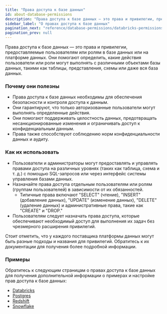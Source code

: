 ```yaml
---
title: "Права доступа к базе данных"
id: about-database-permissions
description: "Права доступа к базе данных — это права и привилегии, предоставляемые пользователям или ролям в системе управления базами данных."
sidebar_label: "О правах доступа к базе данных"
pagination_next: "reference/database-permissions/databricks-permissions"
pagination_prev: null
---
```


Права доступа к базе данных — это права и привилегии, предоставляемые пользователям или ролям в базе данных или на платформе данных. Они помогают определить, какие действия пользователи или роли могут выполнять с различными объектами базы данных, такими как таблицы, представления, схемы или даже вся база данных.

### Почему они полезны

- Права доступа к базе данных необходимы для обеспечения безопасности и контроля доступа к данным.
- Они гарантируют, что только авторизованные пользователи могут выполнять определенные действия.
- Они помогают поддерживать целостность данных, предотвращать несанкционированные изменения и ограничивать доступ к конфиденциальным данным.
- Права также способствуют соблюдению норм конфиденциальности данных и аудиту.

### Как их использовать

- Пользователи и администраторы могут предоставлять и управлять правами доступа на различных уровнях (таких как таблица, схема и т. д.) с помощью SQL-запросов или через интерфейс системы управления базами данных.
- Назначайте права доступа отдельным пользователям или ролям (группам пользователей) в зависимости от их обязанностей.
  - Типичные права включают "SELECT" (чтение), "INSERT" (добавление данных), "UPDATE" (изменение данных), "DELETE" (удаление данных) и административные права, такие как "CREATE" и "DROP."
- Пользователям следует назначать права доступа, которые обеспечивают необходимый доступ для выполнения их задач без чрезмерного расширения привилегий.

Стоит отметить, что у каждого поставщика платформы данных могут быть разные подходы и названия для привилегий. Обратитесь к их документации для получения более подробной информации.

### Примеры

Обратитесь к следующим страницам о правах доступа к базе данных для получения дополнительной информации о примерах и настройке прав доступа к базе данных:

- [Databricks](/reference/database-permissions/databricks-permissions)
- [Postgres](/reference/database-permissions/postgres-permissions)
- [Redshift](/reference/database-permissions/redshift-permissions)
- [Snowflake](/reference/database-permissions/snowflake-permissions)